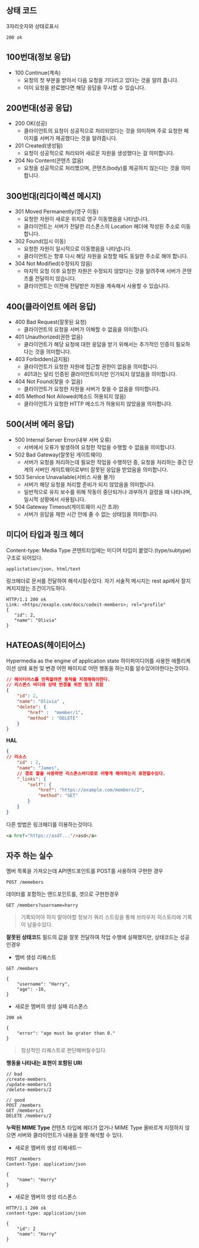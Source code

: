 ## 상태 코드
3자리숫자와  상태로표시
```
200 ok
```

## 100번대(정보 응답)

- 100 Continue(계속)
    - 요청의 첫 부분을 받아서 다음 요청을 기다리고 있다는 것을 알려 줍니다.
    - 이미 요청을 완료했다면 해당 응답을 무시할 수 있습니다.

## 200번대(성공 응답)

- 200 OK(성공)
    - 클라이언트의 요청이 성공적으로 처리되었다는 것을 의미하며 주로 요청한 페이지를 서버가 제공했다는 것을 알려줍니다.
- 201 Created(생성됨)
    - 요청이 성공적으로 처리되어 새로운 자원을 생성했다는 걸 의미합니다.
- 204 No Content(콘텐츠 없음)
    - 요청을 성공적으로 처리했으며, 콘텐츠(body)를 제공하지 않는다는 것을 의미합니다.

## 300번대(리다이렉션 메시지)

- 301 Moved Permanently(영구 이동)
    - 요청한 자원이 새로운 위치로 영구 이동했음을 나타냅니다.
    - 클라이언트는 서버가 전달한 리스폰스의 Location 헤더에 작성된 주소로 이동합니다.
- 302 Found(임시 이동)
    - 요청한 자원이 일시적으로 이동했음을 나타냅니다.
    - 클라이언트는 향후 다시 해당 자원을 요청할 때도 동일한 주소로 해야 합니다.
- 304 Not Modified(수정되지 않음)
    - 마지막 요청 이후 요청한 자원은 수정되지 않았다는 것을 알려주며 서버가 콘텐츠를 전달하지 않습니다.
    - 클라이언트는 이전에 전달받은 자원을 계속해서 사용할 수 있습니다.

## 400(클라이언트 에러 응답)

- 400 Bad Request(잘못된 요청)
    - 클라이언트의 요청을 서버가 이해할 수 없음을 의미합니다.
- 401 Unauthorized(권한 없음)
    - 클라이언트가 해당 요청에 대한 응답을 받기 위해서는 추가적인 인증이 필요하다는 것을 의미합니다.
- 403 Forbidden(금지됨)
    - 클라이언트가 요청한 자원에 접근할 권한이 없음을 의미합니다.
    - 401과는 달리 인증된 클라이언트이지만 인가되지 않았음을 의미합니다.
- 404 Not Found(찾을 수 없음)
    - 클라이언트가 요청한 자원을 서버가 찾을 수 없음을 의미합니다.
- 405 Method Not Allowed(메소드 허용되지 않음)
    - 클라이언트가 요청한 HTTP 메소드가 허용되지 않았음을 의미합니다.

## 500(서버 에러 응답)

- 500 Internal Server Error(내부 서버 오류)
    - 서버에서 오류가 발생하여 요청한 작업을 수행할 수 없음을 의미합니다.
- 502 Bad Gateway(잘못된 게이트웨이)
    - 서버가 요청을 처리하는데 필요한 작업을 수행하던 중, 요청을 처리하는 중간 단계의 서버인 게이트웨이로부터 잘못된 응답을 받았음을 의미합니다.
- 503 Service Unavailable(서비스 사용 불가)
    - 서버가 해당 요청을 처리할 준비가 되지 않았음을 의미합니다.
    - 일반적으로 유지 보수를 위해 작동이 중단되거나 과부하가 걸렸을 때 나타나며, 일시적 상황에서 사용됩니다.
- 504 Gateway Timeout(게이트웨이 시간 초과)
    - 서버가 응답을 제한 시간 안에 줄 수 없는 상태임을 의미합니다.

## 미디어 타입과 링크 헤더
Content-type: Media Type
콘텐트타입에는 미디어 타입이 붙었다.(type/subtype)구조로 되어있다.
```
applictation/json, html/text
```
 링크헤더로 문서를 전달하여 해석시킬수있다.
 자기 서술적 메시지는 rest api에서 잘지켜지지않는 조건이기도하다.
 ```http
 HTTP/1.1 200 ok
 Link: <https//exaple.com/docs/codeit-members>; rel="profile"
 {
	"id": 2,
	"name": "Olivia" 
 }
```

## HATEOAS(헤이티어스)
Hypermedia as the engine of application state
하이퍼미디어를 사용한 애플리케이션 상태 표현 및 변경
어떤 페이지로 어떤 행동을 하는지를 알수있어야한다는것이다.

```json
// 헤이티어스를 만족할려면 동작을 지정해줘야한다.
// 리스폰스 바디에 상태 변경을 위한 링크 포함
{
	"id": 2,
	"name": "Olivia" ,
	"delete": {
		"href" :  "member/1",
		"method" : "DELETE"
	}
}
```
**HAL**
```json
{
// 리소스
	"id" : 2,
	"name": "James",
	// 경로 할을 사용하면 리스폰스바디로로 어떻게 해야하는지 표현할수있다.
	"_links": {
		"self": {
			"href": "https://example.com/members/2",
			"method": "GET"	
		}	
	}
}
```
다른 방법은  링크헤더를 이용하는것이다.
```html
<a href="https://asdf..."/>asd</a>
```

## 자주 하는 실수
멤버 목록을 가져오는데 API엔드포인트를 POST를 사용하여 구현한 경우
```http
POST /memebers
```
데이터를 포함하는 엔드포인트를, 겟으로 구현한경우
```http
GET /members?username=harry
```
> 기록되어야 하지 말아야할 정보가 쿼리 스트링을 통해 브라우저 히스토리에 기록이 남을수있다.

**잘못된 상태코드**
 필드의 값을 잘못 전달하여 작업 수행에 실패했지만, 상태코드는 성공인경우
- 멤버 생성 리퀘스트
```http
GET /members

{
	"username": "Harry",
	"age": -10,
}
```
- 새로운 멤버의 생성 실패 리스폰스
```http
200 ok

{
	"error": "age must be grater than 0."
}
```
> 정상적인 리퀘스트로 판단해버릴수있다.

**행동을 나타내는 표현이 포함된 URI**
```
// bad
/create-members
/update-members/1
/delete-members/2
```
```
// good 
POST /members
GET /members/1
DELETE /members/2
```

**누락된  MIME Type**
컨텐츠 타입에 헤더가 없거나 MIME Type 올바르게 지정하지 않으면 서버와 클라이언트가 내용을 잘못 해석할 수 있다. 
- 새로운 멤버의 생성 리퀘새트ㅡ
```http
POST /members
Content-Type: application/json

{
	"name": "Harry"
}
```
- 새로운 멤버의 생성 리스폰스
```
HTTP/1.1 200 ok
content-type: application/json

{
	"id": 2
	"name": "Harry"
}
```
